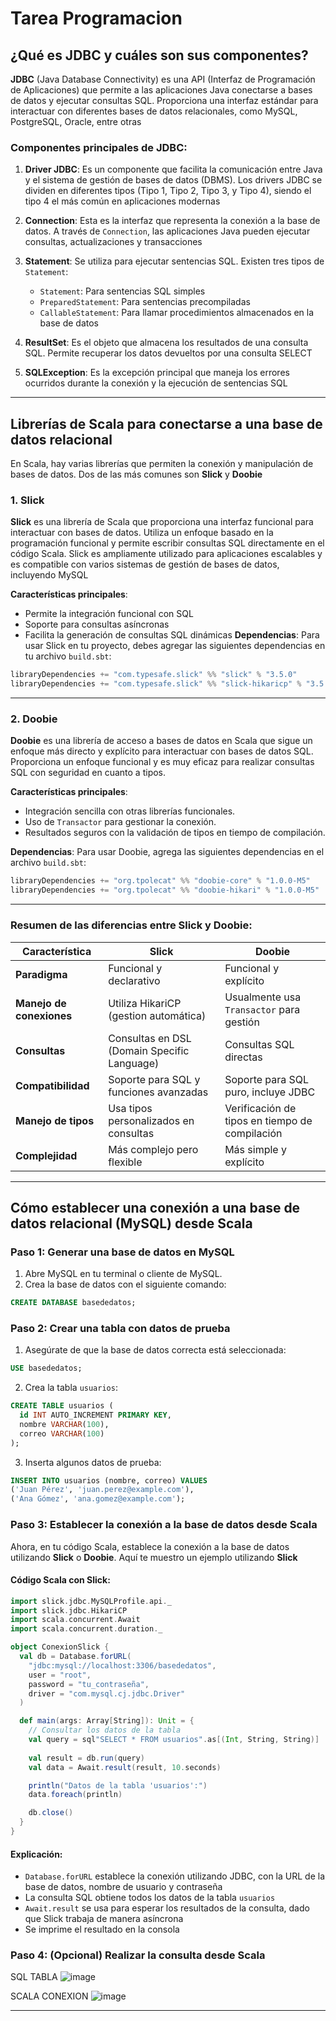 # Tarea Programacion
## ¿Qué es JDBC y cuáles son sus componentes?

**JDBC** (Java Database Connectivity) es una API (Interfaz de Programación de Aplicaciones) que permite a las aplicaciones Java conectarse a bases de datos y ejecutar consultas SQL. Proporciona una interfaz estándar para interactuar con diferentes bases de datos relacionales, como MySQL, PostgreSQL, Oracle, entre otras

### Componentes principales de JDBC:

1. **Driver JDBC**: Es un componente que facilita la comunicación entre Java y el sistema de gestión de bases de datos (DBMS). Los drivers JDBC se dividen en diferentes tipos (Tipo 1, Tipo 2, Tipo 3, y Tipo 4), siendo el tipo 4 el más común en aplicaciones modernas

2. **Connection**: Esta es la interfaz que representa la conexión a la base de datos. A través de `Connection`, las aplicaciones Java pueden ejecutar consultas, actualizaciones y transacciones

3. **Statement**: Se utiliza para ejecutar sentencias SQL. Existen tres tipos de `Statement`: 
   - `Statement`: Para sentencias SQL simples
   - `PreparedStatement`: Para sentencias precompiladas
   - `CallableStatement`: Para llamar procedimientos almacenados en la base de datos

4. **ResultSet**: Es el objeto que almacena los resultados de una consulta SQL. Permite recuperar los datos devueltos por una consulta SELECT

5. **SQLException**: Es la excepción principal que maneja los errores ocurridos durante la conexión y la ejecución de sentencias SQL

---

## Librerías de Scala para conectarse a una base de datos relacional

En Scala, hay varias librerías que permiten la conexión y manipulación de bases de datos. Dos de las más comunes son **Slick** y **Doobie**

### 1. **Slick**

**Slick** es una librería de Scala que proporciona una interfaz funcional para interactuar con bases de datos. Utiliza un enfoque basado en la programación funcional y permite escribir consultas SQL directamente en el código Scala. Slick es ampliamente utilizado para aplicaciones escalables y es compatible con varios sistemas de gestión de bases de datos, incluyendo MySQL

**Características principales**:
- Permite la integración funcional con SQL
- Soporte para consultas asíncronas
- Facilita la generación de consultas SQL dinámicas
**Dependencias**:
Para usar Slick en tu proyecto, debes agregar las siguientes dependencias en tu archivo `build.sbt`:

```scala
libraryDependencies += "com.typesafe.slick" %% "slick" % "3.5.0"
libraryDependencies += "com.typesafe.slick" %% "slick-hikaricp" % "3.5.0"
```

---

### 2. **Doobie**

**Doobie** es una librería de acceso a bases de datos en Scala que sigue un enfoque más directo y explícito para interactuar con bases de datos SQL. Proporciona un enfoque funcional y es muy eficaz para realizar consultas SQL con seguridad en cuanto a tipos.

**Características principales**:
- Integración sencilla con otras librerías funcionales.
- Uso de `Transactor` para gestionar la conexión.
- Resultados seguros con la validación de tipos en tiempo de compilación.

**Dependencias**:
Para usar Doobie, agrega las siguientes dependencias en el archivo `build.sbt`:

```scala
libraryDependencies += "org.tpolecat" %% "doobie-core" % "1.0.0-M5"
libraryDependencies += "org.tpolecat" %% "doobie-hikari" % "1.0.0-M5"
```

---

### Resumen de las diferencias entre Slick y Doobie:

| Característica         | **Slick**                                   | **Doobie**                                  |
|------------------------|---------------------------------------------|---------------------------------------------|
| **Paradigma**           | Funcional y declarativo                    | Funcional y explícito                       |
| **Manejo de conexiones**| Utiliza HikariCP (gestion automática)       | Usualmente usa `Transactor` para gestión    |
| **Consultas**           | Consultas en DSL (Domain Specific Language) | Consultas SQL directas                      |
| **Compatibilidad**      | Soporte para SQL y funciones avanzadas     | Soporte para SQL puro, incluye JDBC        |
| **Manejo de tipos**     | Usa tipos personalizados en consultas      | Verificación de tipos en tiempo de compilación|
| **Complejidad**         | Más complejo pero flexible                  | Más simple y explícito                      |

---

## Cómo establecer una conexión a una base de datos relacional (MySQL) desde Scala

### Paso 1: Generar una base de datos en MySQL

1. Abre MySQL en tu terminal o cliente de MySQL.
2. Crea la base de datos con el siguiente comando:

```sql
CREATE DATABASE basededatos;
```

### Paso 2: Crear una tabla con datos de prueba

1. Asegúrate de que la base de datos correcta está seleccionada:

```sql
USE basededatos;
```

2. Crea la tabla `usuarios`:

```sql
CREATE TABLE usuarios (
  id INT AUTO_INCREMENT PRIMARY KEY,
  nombre VARCHAR(100),
  correo VARCHAR(100)
);
```

3. Inserta algunos datos de prueba:

```sql
INSERT INTO usuarios (nombre, correo) VALUES
('Juan Pérez', 'juan.perez@example.com'),
('Ana Gómez', 'ana.gomez@example.com');
```

### Paso 3: Establecer la conexión a la base de datos desde Scala

Ahora, en tu código Scala, establece la conexión a la base de datos utilizando **Slick** o **Doobie**. Aquí te muestro un ejemplo utilizando **Slick**

#### Código Scala con Slick:

```scala
import slick.jdbc.MySQLProfile.api._
import slick.jdbc.HikariCP
import scala.concurrent.Await
import scala.concurrent.duration._

object ConexionSlick {
  val db = Database.forURL(
    "jdbc:mysql://localhost:3306/basededatos", 
    user = "root", 
    password = "tu_contraseña", 
    driver = "com.mysql.cj.jdbc.Driver"
  )

  def main(args: Array[String]): Unit = {
    // Consultar los datos de la tabla
    val query = sql"SELECT * FROM usuarios".as[(Int, String, String)]
    
    val result = db.run(query)
    val data = Await.result(result, 10.seconds)

    println("Datos de la tabla 'usuarios':")
    data.foreach(println)

    db.close()
  }
}
```

#### Explicación:
- `Database.forURL` establece la conexión utilizando JDBC, con la URL de la base de datos, nombre de usuario y contraseña
- La consulta SQL obtiene todos los datos de la tabla `usuarios`
- `Await.result` se usa para esperar los resultados de la consulta, dado que Slick trabaja de manera asíncrona
- Se imprime el resultado en la consola

### Paso 4: (Opcional) Realizar la consulta desde Scala
SQL TABLA
![image](https://github.com/user-attachments/assets/69f484de-3bd3-41ab-85aa-cd13a6620af0)

SCALA CONEXION
![image](https://github.com/user-attachments/assets/214fa2ae-c2de-42ba-a15e-196f3e33e444)



---
